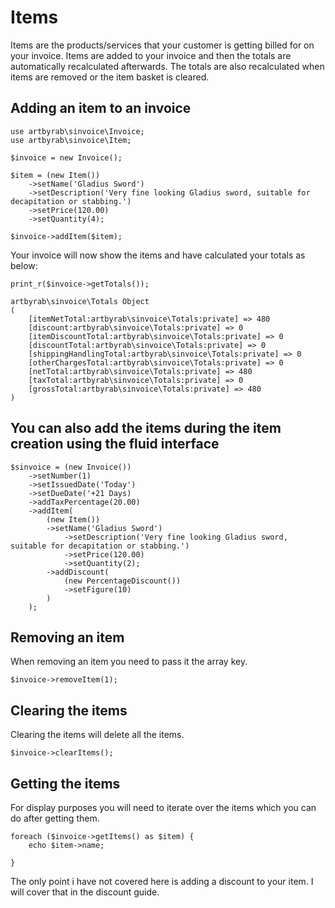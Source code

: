 # Items

Items are the products/services that your customer is getting billed for on your invoice. Items are added to your invoice and then the totals are automatically recalculated afterwards. The totals are also recalculated when items are 
removed or the item basket is cleared.

## Adding an item to an invoice 
```
use artbyrab\sinvoice\Invoice;
use artbyrab\sinvoice\Item;

$invoice = new Invoice();

$item = (new Item())
    ->setName('Gladius Sword')
    ->setDescription('Very fine looking Gladius sword, suitable for decapitation or stabbing.')
    ->setPrice(120.00)
    ->setQuantity(4);

$invoice->addItem($item);

```

Your invoice will now show the items and have calculated your totals as below:
```
print_r($invoice->getTotals());

artbyrab\sinvoice\Totals Object
(
    [itemNetTotal:artbyrab\sinvoice\Totals:private] => 480
    [discount:artbyrab\sinvoice\Totals:private] => 0
    [itemDiscountTotal:artbyrab\sinvoice\Totals:private] => 0
    [discountTotal:artbyrab\sinvoice\Totals:private] => 0
    [shippingHandlingTotal:artbyrab\sinvoice\Totals:private] => 0
    [otherChargesTotal:artbyrab\sinvoice\Totals:private] => 0
    [netTotal:artbyrab\sinvoice\Totals:private] => 480
    [taxTotal:artbyrab\sinvoice\Totals:private] => 0
    [grossTotal:artbyrab\sinvoice\Totals:private] => 480
)

```

## You can also add the items during the item creation using the fluid interface
```
$sinvoice = (new Invoice())
    ->setNumber(1)
    ->setIssuedDate('Today')
    ->setDueDate('+21 Days)
    ->addTaxPercentage(20.00)
    ->addItem(
        (new Item())
        ->setName('Gladius Sword')
            ->setDescription('Very fine looking Gladius sword, suitable for decapitation or stabbing.')
            ->setPrice(120.00)
            ->setQuantity(2);
        ->addDiscount(
            (new PercentageDiscount())
            ->setFigure(10)
        )
    );
```

## Removing an item
When removing an item you need to pass it the array key.
```
$invoice->removeItem(1);
```

## Clearing the items
Clearing the items will delete all the items.
```
$invoice->clearItems();
```

## Getting the items
For display purposes you will need to iterate over the items which you can do after getting them.
```
foreach ($invoice->getItems() as $item) {
    echo $item->name;

}
```

The only point i have not covered here is adding a discount to your item. I will cover that in the discount guide.
